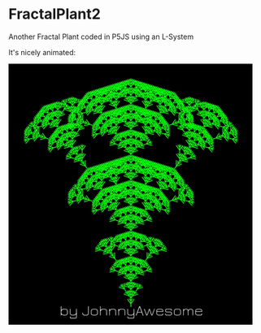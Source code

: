 # FractalPlant2
Another Fractal Plant coded in P5JS using an L-System

It's nicely animated:

![FractalPlant2](https://github.com/johnnyawesome/FractalPlant2/blob/master/FractalPlant2/DemoImages/FractalPlant2.gif)
